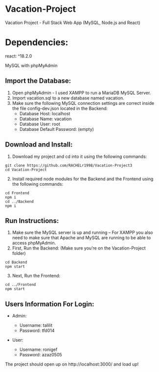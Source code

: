 # Vacation-Project
Vacation Project - Full Stack Web App (MySQL, Node.js and React)

# Dependencies:
react: ^18.2.0

MySQL with phpMyAdmin

## Import the Database:
1. Open phpMyAdmin - I used XAMPP to run a MariaDB MySQL Server.
2. Import vacation.sql to a new database named vacation.
3. Make sure the following MySQL connection settings are correct inside the file config-dev.json located in the Backend:
    - Database Host: localhost
    - Database Name: vacation
    - Database User: root
    - Database Default Password: (empty)

## Download and Install:
1. Download my project and cd into it using the following commands:
```
git clone https://github.com/RACHELr1998/Vacation-Project3
cd Vacation-Project
```
2. Install required node modules for the Backend and the Frontend using the following commands:
```
cd Frontend
npm i
cd ../Backend
npm i
```

## Run Instructions:
1. Make sure the MySQL server is up and running – For XAMPP you also need to make sure that Apache and MySQL are running to be able to access phpMyAdmin.
2. First, Run the Backend: (Make sure you’re on the Vacation-Project folder)
```
cd Backend
npm start
```
3. Next, Run the Frontend:
```
cd ../Frontend
npm start
```

## Users Information For Login:
- Admin:
    - Username: talilit
    - Password: tfd014

- User:
    - Username: ronigef
    - Password: azaz0505



The project should open up on http://localhost:3000/ and load up!